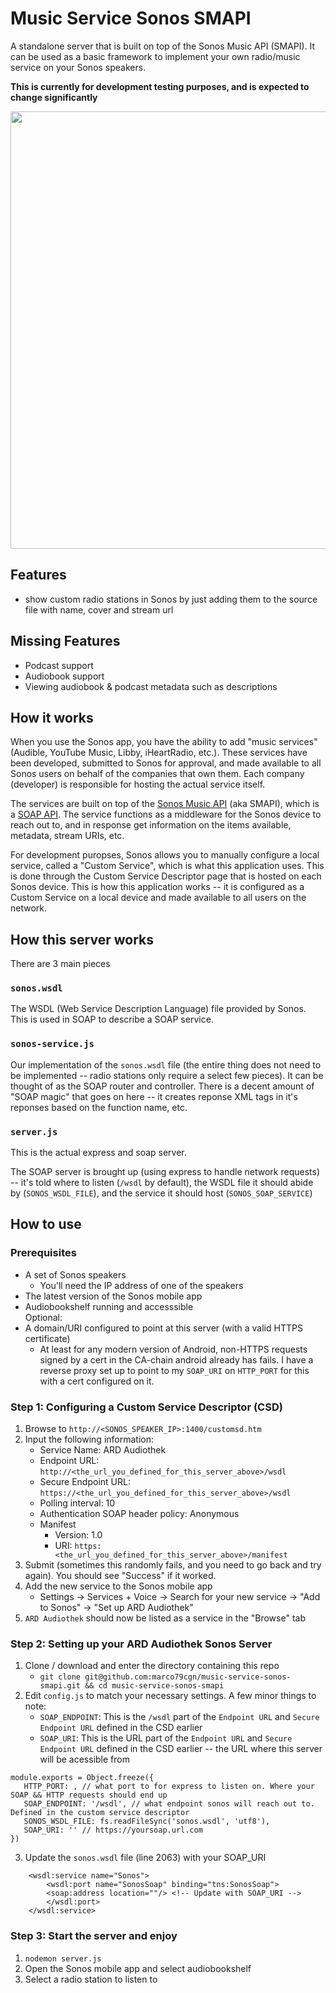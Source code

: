 # Music Service Sonos SMAPI

A standalone server that is built on top of the Sonos Music API (SMAPI). It can be used as a basic framework to implement your own radio/music service on your Sonos speakers.

**This is currently for development testing purposes, and is expected to change significantly**

<img src="https://i.imgur.com/n7tPVWT.png" width="700"/>

## Features

- show custom radio stations in Sonos by just adding them to the source file with name, cover and stream url

## Missing Features

- Podcast support
- Audiobook support
- Viewing audiobook & podcast metadata such as descriptions

## How it works

When you use the Sonos app, you have the ability to add "music services" (Audible, YouTube Music, Libby, iHeartRadio, etc.). These services have been developed, submitted to Sonos for approval, and made available to all Sonos users on behalf of the companies that own them. Each company (developer) is responsible for hosting the actual service itself.

The services are built on top of the [Sonos Music API](https://developer.sonos.com/reference/sonos-music-api/) (aka SMAPI), which is a [SOAP API](https://stoplight.io/api-types/soap-api). The service functions as a middleware for the Sonos device to reach out to, and in response get information on the items available, metadata, stream URIs, etc.

For development puropses, Sonos allows you to manually configure a local service, called a "Custom Service", which is what this application uses. This is done through the Custom Service Descriptor page that is hosted on each Sonos device. This is how this application works -- it is configured as a Custom Service on a local device and made available to all users on the network.

## How this server works

There are 3 main pieces

### `sonos.wsdl`

The WSDL (Web Service Description Language) file provided by Sonos. This is used in SOAP to describe a SOAP service.

### `sonos-service.js`

Our implementation of the `sonos.wsdl` file (the entire thing does not need to be implemented -- radio stations only require a select few pieces). It can be thought of as the SOAP router and controller. There is a decent amount of "SOAP magic" that goes on here -- it creates reponse XML tags in it's reponses based on the function name, etc.

### `server.js`

This is the actual express and soap server.

The SOAP server is brought up (using express to handle network requests) -- it's told where to listen (`/wsdl` by default), the WSDL file it should abide by (`SONOS_WSDL_FILE`), and the service it should host (`SONOS_SOAP_SERVICE`)

## How to use

### Prerequisites

- A set of Sonos speakers  
  - You'll need the IP address of one of the speakers  
- The latest version of the Sonos mobile app  
- Audiobookshelf running and accesssible  
Optional:  
- A domain/URI configured to point at this server (with a valid HTTPS certificate)  
  - At least for any modern version of Android, non-HTTPS requests signed by a cert in the CA-chain android already has fails. I have a reverse proxy set up to point to my `SOAP_URI` on `HTTP_PORT` for this with a cert configured on it.

### Step 1: Configuring a Custom Service Descriptor (CSD)

1. Browse to `http://<SONOS_SPEAKER_IP>:1400/customsd.htm`
2. Input the following information:
   - Service Name: ARD Audiothek
   - Endpoint URL: `http://<the_url_you_defined_for_this_server_above>/wsdl`
   - Secure Endpoint URL: `https://<the_url_you_defined_for_this_server_above>/wsdl`
   - Polling interval: 10
   - Authentication SOAP header policy: Anonymous
   - Manifest
     - Version: 1.0
     - URI: `https:<the_url_you_defined_for_this_server_above>/manifest`
3. Submit (sometimes this randomly fails, and you need to go back and try again). You should see "Success" if it worked.
4. Add the new service to the Sonos mobile app
   - Settings -> Services + Voice -> Search for your new service -> "Add to Sonos" -> "Set up ARD Audiothek"
5. `ARD Audiothek` should now be listed as a service in the "Browse" tab

### Step 2: Setting up your ARD Audiothek Sonos Server

1. Clone / download and enter the directory containing this repo
   - `git clone git@github.com:marco79cgn/music-service-sonos-smapi.git && cd music-service-sonos-smapi`
2. Edit `config.js` to match your necessary settings. A few minor things to note:
   - `SOAP_ENDPOINT`: This is the `/wsdl` part of the `Endpoint URL` and `Secure Endpoint URL` defined in the CSD earlier
   - `SOAP_URI`: This is the URL part of the `Endpoint URL` and `Secure Endpoint URL` defined in the CSD earlier -- the URL where this server will be acessible from

```
module.exports = Object.freeze({
   HTTP_PORT: , // what port to for express to listen on. Where your SOAP && HTTP requests should end up
   SOAP_ENDPOINT: '/wsdl', // what endpoint sonos will reach out to. Defined in the custom service descriptor
   SONOS_WSDL_FILE: fs.readFileSync('sonos.wsdl', 'utf8'),
   SOAP_URI: '' // https://yoursoap.url.com
})
```

3. Update the `sonos.wsdl` file (line 2063) with your SOAP_URI

```
    <wsdl:service name="Sonos">
        <wsdl:port name="SonosSoap" binding="tns:SonosSoap">
		<soap:address location=""/> <!-- Update with SOAP_URI -->
        </wsdl:port>
    </wsdl:service>
```

### Step 3: Start the server and enjoy

1. `nodemon server.js`
2. Open the Sonos mobile app and select audiobookshelf
3. Select a radio station to listen to

